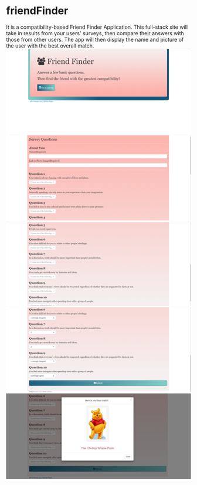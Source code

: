 # friendFinder
It is a compatibility-based Friend Finder Application. This full-stack site will take in results from your users' surveys, then compare their answers with those from other users. The app will then display the name and picture of the user with the best overall match.
![Screenshot](https://github.com/vidhi27/friendFinder/blob/master/app/public/images/1%20(1).png)
![Screenshot](https://github.com/vidhi27/friendFinder/blob/master/app/public/images/2.png)
![Screenshot](https://github.com/vidhi27/friendFinder/blob/master/app/public/images/3.png)
![Screenshot](https://github.com/vidhi27/friendFinder/blob/master/app/public/images/4.png)
![Screenshot](https://github.com/vidhi27/friendFinder/blob/master/app/public/images/5.png)

